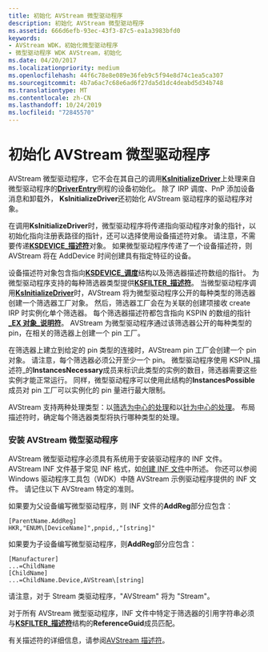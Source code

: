```yaml
---
title: 初始化 AVStream 微型驱动程序
description: 初始化 AVStream 微型驱动程序
ms.assetid: 666d6efb-93ec-43f3-87c5-ea1a3983bfd0
keywords:
- AVStream WDK，初始化微型驱动程序
- 微型驱动程序 WDK AVStream，初始化
ms.date: 04/20/2017
ms.localizationpriority: medium
ms.openlocfilehash: 44f6c78e8e089e36feb9c5f94e8d74c1ea5ca307
ms.sourcegitcommit: 4b7a6ac7c68e6ad6f27da5d1dc4deabd5d34b748
ms.translationtype: MT
ms.contentlocale: zh-CN
ms.lasthandoff: 10/24/2019
ms.locfileid: "72845570"
---
```

# <a name="initializing-an-avstream-minidriver"></a>初始化 AVStream 微型驱动程序





AVStream 微型驱动程序，它不会在其自己的调用[**KsInitializeDriver**](https://docs.microsoft.com/windows-hardware/drivers/ddi/ks/nf-ks-ksinitializedriver)上处理来自微型驱动程序的[**DriverEntry**](https://docs.microsoft.com/previous-versions/ff554081(v=vs.85))例程的设备初始化。 除了 IRP 调度、PnP 添加设备消息和卸载外， **KsInitializeDriver**还初始化 AVStream 驱动程序的驱动程序对象。

在调用**KsInitializeDriver**时，微型驱动程序将传递指向驱动程序对象的指针，以初始化指向注册表路径的指针，还可以选择使用设备描述符对象。 请注意，不需要传递[**KSDEVICE\_描述符**](https://docs.microsoft.com/windows-hardware/drivers/ddi/ks/ns-ks-_ksdevice_descriptor)对象。 如果微型驱动程序传递了一个设备描述符，则 AVStream 将在 AddDevice 时间创建具有指定特征的设备。

设备描述符对象包含指向[**KSDEVICE\_调度**](https://docs.microsoft.com/windows-hardware/drivers/ddi/ks/ns-ks-_ksdevice_dispatch)结构以及筛选器描述符数组的指针。 为微型驱动程序支持的每种筛选器类型提供[**KSFILTER\_描述符**](https://docs.microsoft.com/windows-hardware/drivers/ddi/ks/ns-ks-_ksfilter_descriptor)。 当微型驱动程序调用[**KsInitializeDriver**](https://docs.microsoft.com/windows-hardware/drivers/ddi/ks/nf-ks-ksinitializedriver)时，AVStream 将为微型驱动程序公开的每种类型的筛选器创建一个筛选器工厂对象。 然后，筛选器工厂会在为关联的创建项接收 create IRP 时实例化单个筛选器。 每个筛选器描述符都包含指向 KSPIN 的数组的指针[ **\_EX 对象\_说明符**](https://docs.microsoft.com/windows-hardware/drivers/ddi/ks/ns-ks-_kspin_descriptor_ex)。 AVStream 为微型驱动程序通过该筛选器公开的每种类型的 pin，在相关的筛选器上创建一个 pin 工厂。

在筛选器上建立到给定的 pin 类型的连接时，AVStream pin 工厂会创建一个 pin 对象。 请注意，每个筛选器必须公开至少一个 pin。 微型驱动程序使用 KSPIN\_描述符\_的**InstancesNecessary**成员来标识此类型的实例的数目，筛选器需要这些实例才能正常运行。 同样，微型驱动程序可以使用此结构的**InstancesPossible**成员对 pin 工厂可以实例化的 pin 量进行最大限制。

AVStream 支持两种处理类型：以[筛选为中心的处理](filter-centric-processing.md)和以[针为中心的处理](pin-centric-processing.md)。 布局描述符时，确定每个筛选器类型将执行哪种类型的处理。

### <a name="installing-an-avstream-minidriver"></a>安装 AVStream 微型驱动程序

AVStream 微型驱动程序必须具有系统用于安装驱动程序的 INF 文件。 AVStream INF 文件基于常见 INF 格式，如[创建 INF 文件](https://docs.microsoft.com/windows-hardware/drivers/install/overview-of-inf-files)中所述。 你还可以参阅 Windows 驱动程序工具包（WDK）中随 AVStream 示例驱动程序提供的 INF 文件。 请记住以下 AVStream 特定的准则。

如果要为父设备编写微型驱动程序，则 INF 文件的**AddReg**部分应包含：

```INF
[ParentName.AddReg]
HKR,"ENUM\[DeviceName]",pnpid,,"[string]"
```

如果要为子设备编写微型驱动程序，则**AddReg**部分应包含：

```INF
[Manufacturer]
...=ChildName
[ChildName]
...=ChildName.Device,AVStream\[string]
```

请注意，对于 Stream 类驱动程序，"AVStream" 将为 "Stream"。

对于所有 AVStream 微型驱动程序，INF 文件中特定于筛选器的引用字符串必须与[**KSFILTER\_描述符**](https://docs.microsoft.com/windows-hardware/drivers/ddi/ks/ns-ks-_ksfilter_descriptor)结构的**ReferenceGuid**成员匹配。

有关描述符的详细信息，请参阅[AVStream 描述符](avstream-descriptors.md)。

